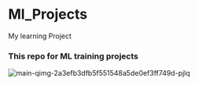 # Ml_Projects
My learning Project
### This repo for ML training projects
![main-qimg-2a3efb3dfb5f551548a5de0ef3ff749d-pjlq](https://user-images.githubusercontent.com/63622300/176448093-00800617-537e-4481-a198-344b3dd30758.jpeg)
